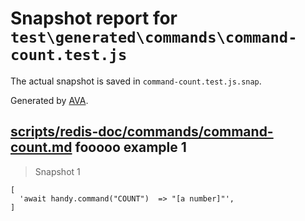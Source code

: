 # Snapshot report for `test\generated\commands\command-count.test.js`

The actual snapshot is saved in `command-count.test.js.snap`.

Generated by [AVA](https://ava.li).

## [scripts/redis-doc/commands/command-count.md](../../../../scripts/redis-doc/commands/command-count.md) fooooo example 1

> Snapshot 1

    [
      'await handy.command("COUNT")  => "[a number]"',
    ]
